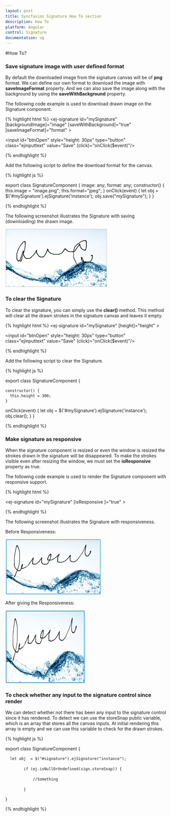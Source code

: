 ```yaml
---
layout: post
title: Syncfusion Signature How To section
description: How To
platform: Angular
control: Signature
documentation: ug
---
```


#How To?

### Save signature image with user defined format

By default the downloaded image from the signature canvas will be of **png** format. We can define our own format to download the image with **saveImageFormat** property. And we can also save the image along with the background by using the **saveWithBackground** property.

The following code example is used to download drawn image on the Signature component.

{% highlight html %}
<ej-signature id="mySignature" [backgroundImage]="image" [saveWithBackground]="true" [saveImageFormat]="format" > </ej-signature>

<input id="btnOpen" style="height: 30px" type="button" class="ejinputtext" value="Save" (click)="onClick($event)"/>


{% endhighlight %}



Add the following script to define the download format for the canvas.

{% highlight js %}

export class SignatureComponent {
    image: any;
    format: any;
    constructor() {
     this.image = "image.png";
     this.format="jpeg";
    }
onClick(event) {
    let obj = $('#mySignature').ejSignature('instance');
    obj.save("mySignature");
  }
 }

{% endhighlight %}


The following screenshot illustrates the Signature with saving (downloading) the drawn image.

![Save Signature Image with user defined format](How_To_images\savesignatureimagewithuserdefinedformat_img1.png)


### To clear the Signature

To clear the signature, you can simply use the **clear()** method. This method will clear all the drawn strokes in the signature canvas and leaves it empty.

{% highlight html %}
<ej-signature id="mySignature" [height]="height" > </ej-signature>

<input id="btnOpen" style="height: 30px" type="button" class="ejinputtext" value="Save" (click)="onClick($event)"/>


{% endhighlight %}

Add the following script to clear the Signature.

{% highlight js %}

export class SignatureComponent {

    constructor() {
      this.height = 300;
    }
onClick(event) {
    let obj = $('#mySignature').ejSignature('instance');
    obj.clear();
  }
 }

{% endhighlight %}

### Make signature as responsive

When the signature component is resized or even the window is resized the strokes drawn in the signature will be disappeared. To make the strokes visible even after resizing the window, we must set the **isResponsive** property as true.

The following code example is used to render the Signature component with responsive support.

{% highlight html %}

<ej-signature id="mySignature" [isResponsive ]="true" > </ej-signature>


{% endhighlight %}


The following screenshot illustrates the Signature with responsiveness.

Before Responsiveness:

![Make Signature before responsive](How_To_images\makesignatureasresponsive_img1.png)

After giving the Responsiveness:

![Make Signature after responsive](How_To_images\makesignatureasresponsive_img2.png)


### To check whether any input to the signature control since render

We can detect whether not there has been any input to the signature control since it has rendered. To detect we can use the storeSnap public variable, which is an array that stores all the canvas inputs. At initial rendering this array is empty and we can use this variable to check for the drawn strokes.


{% highlight js %}

export class SignatureComponent {

      let obj  = $("#signature").ejSignature("instance");

            if (ej.isNullOrUndefined(sign.storeSnap)) {
               
                //Something

            }

}

{% endhighlight %}
